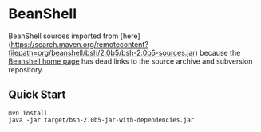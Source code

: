 # BeanShell
BeanShell sources imported from [here] (https://search.maven.org/remotecontent?filepath=org/beanshell/bsh/2.0b5/bsh-2.0b5-sources.jar) because the [Beanshell home page](http://www.beanshell.org/) has dead links to the source archive and subversion repository.

## Quick Start
```
mvn install
java -jar target/bsh-2.0b5-jar-with-dependencies.jar
```
